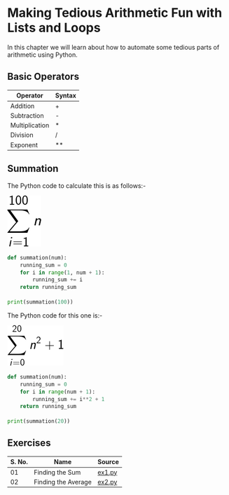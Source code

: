 # Making Tedious Arithmetic Fun with Lists and Loops

In this chapter we will learn about how to automate some tedious parts of arithmetic using Python.

## Basic Operators

| Operator       | Syntax | 
|----------------|--------|
| Addition       | +      |
| Subtraction    | -      |
| Multiplication | *      |
| Division       | /      |
| Exponent       | **     |

## Summation

The Python code to calculate this is as follows:-

![](./assets/CodeCogsEqn.gif)

```python
def summation(num):
    running_sum = 0
    for i in range(1, num + 1):
        running_sum += i
    return running_sum

print(summation(100))
```

The Python code for this one is:-

![](./assets/n_squared.gif)
```python
def summation(num):
    running_sum = 0
    for i in range(num + 1):
        running_sum += i**2 + 1
    return running_sum

print(summation(20))
```

## Exercises

| S. No. | Name                | Source            |
|--------|---------------------|-------------------|
| 01     | Finding the Sum     | [ex1.py](ex1.py/) |
| 02     | Finding the Average | [ex2.py](ex2.py/) |
